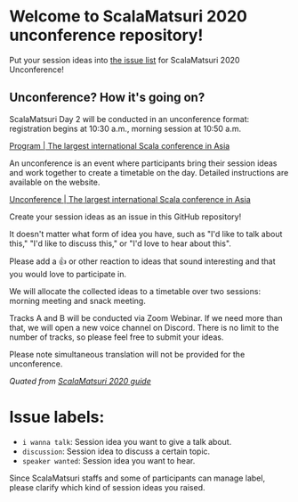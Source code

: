 # Welcome to ScalaMatsuri 2020 unconference repository!

Put your session ideas into [the issue list](https://github.com/scalamatsuri/2020.unconference/issues) for ScalaMatsuri 2020 Unconference!

## Unconference? How it's going on?

ScalaMatsuri Day 2 will be conducted in an unconference format: registration begins at 10:30 a.m., morning session at 10:50 a.m.

[Program \| The largest international Scala conference in Asia](https://scalamatsuri.org/en/program/#day2)

An unconference is an event where participants bring their session ideas and work together to create a timetable on the day. Detailed instructions are available on the website.

[Unconference \| The largest international Scala conference in Asia](https://scalamatsuri.org/en/unconference)

Create your session ideas as an issue in this GitHub repository!

It doesn't matter what form of idea you have, such as "I'd like to talk about this," "I'd like to discuss this," or "I'd love to hear about this".

Please add a 👍 or other reaction to ideas that sound interesting and that you would love to participate in.

We will allocate the collected ideas to a timetable over two sessions: morning meeting and snack meeting.

Tracks A and B will be conducted via Zoom Webinar. If we need more than that, we will open a new voice channel on Discord.
There is no limit to the number of tracks, so please feel free to submit your ideas.

Please note simultaneous translation will not be provided for the unconference. 

*Quated from [ScalaMatsuri 2020 guide](https://blog-en.scalamatsuri.org/entry/2020/10/14/scalamatsuri-guide)*

# Issue labels:
- `i wanna talk`: Session idea you want to give a talk about.
- `discussion`: Session idea to discuss a certain topic. 
- `speaker wanted`: Session idea you want to hear.

Since ScalaMatsuri staffs and some of participants can manage label, please clarify which kind of session ideas you raised.

